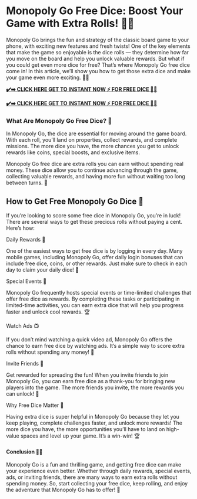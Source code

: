 # Monopoly Go Free Dice: Boost Your Game with Extra Rolls! 🎲✨

Monopoly Go brings the fun and strategy of the classic board game to your phone, with exciting new features and fresh twists! One of the key elements that make the game so enjoyable is the dice rolls — they determine how far you move on the board and help you unlock valuable rewards. But what if you could get even more dice for free? That’s where Monopoly Go free dice come in! In this article, we’ll show you how to get those extra dice and make your game even more exciting. 🚀🎉

[**✔️➡️ CLICK HERE GET TO INSTANT NOW ⚡ FOR FREE DICE 🎲🔑**](https://monopoly-go-free-dice.raj-solution.com/d20e0b1) 

[**✔️➡️ CLICK HERE GET TO INSTANT NOW ⚡ FOR FREE DICE 🎲🔑**](https://monopoly-go-free-dice.raj-solution.com/d20e0b1)

### What Are Monopoly Go Free Dice? 🎲

In Monopoly Go, the dice are essential for moving around the game board. With each roll, you’ll land on properties, collect rewards, and complete missions. The more dice you have, the more chances you get to unlock rewards like coins, special boosts, and exclusive items.

Monopoly Go free dice are extra rolls you can earn without spending real money. These dice allow you to continue advancing through the game, collecting valuable rewards, and having more fun without waiting too long between turns. 🎁

## How to Get Free Monopoly Go Dice 📲

If you’re looking to score some free dice in Monopoly Go, you’re in luck! There are several ways to get these precious rolls without paying a cent. Here’s how:

Daily Rewards 📅

One of the easiest ways to get free dice is by logging in every day. Many mobile games, including Monopoly Go, offer daily login bonuses that can include free dice, coins, or other rewards. Just make sure to check in each day to claim your daily dice! 🎉

Special Events 🌟

Monopoly Go frequently hosts special events or time-limited challenges that offer free dice as rewards. By completing these tasks or participating in limited-time activities, you can earn extra dice that will help you progress faster and unlock cool rewards. 🏆

Watch Ads 📺

If you don’t mind watching a quick video ad, Monopoly Go offers the chance to earn free dice by watching ads. It’s a simple way to score extra rolls without spending any money! 💸

Invite Friends 👯

Get rewarded for spreading the fun! When you invite friends to join Monopoly Go, you can earn free dice as a thank-you for bringing new players into the game. The more friends you invite, the more rewards you can unlock! 🎁

Why Free Dice Matter 🌟

Having extra dice is super helpful in Monopoly Go because they let you keep playing, complete challenges faster, and unlock more rewards! The more dice you have, the more opportunities you’ll have to land on high-value spaces and level up your game. It’s a win-win! 🏆

#### Conclusion 🎲💥

Monopoly Go is a fun and thrilling game, and getting free dice can make your experience even better. Whether through daily rewards, special events, ads, or inviting friends, there are many ways to earn extra rolls without spending money. So, start collecting your free dice, keep rolling, and enjoy the adventure that Monopoly Go has to offer! 🎉
